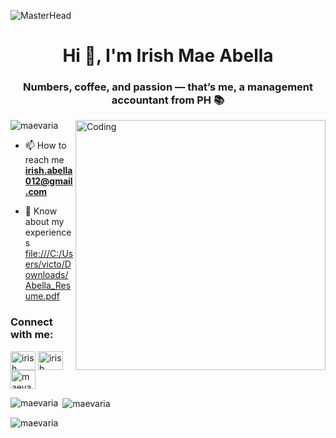 ![MasterHead](https://miro.medium.com/v2/resize:fit:4800/format:webp/0*3ojPdzBa8VxgsLP-.gif)
<h1 align="center">Hi 👋, I'm Irish Mae Abella</h1>
<h3 align="center">Numbers, coffee, and passion — that’s me, a management accountant from PH 📚</h3>
<img align="right" alt="Coding" width="400" src="https://i.graphicmama.com/uploads/2023/3/64147197e3e22-602a6550971b4-Elegant%20Businesswoman%20Animated%20GIFs%20Collection.gif">

<p align="left"> <img src="https://komarev.com/ghpvc/?username=maevaria&label=Profile%20views&color=0e75b6&style=flat" alt="maevaria" /> </p>

- 📫 How to reach me **irish.abella012@gmail.com**

- 📄 Know about my experiences [file:///C:/Users/victo/Downloads/Abella_Resume.pdf](file:///C:/Users/victo/Downloads/Abella_Resume.pdf)

<h3 align="left">Connect with me:</h3>
<p align="left">
<a href="https://linkedin.com/in/irish abella" target="blank"><img align="center" src="https://raw.githubusercontent.com/rahuldkjain/github-profile-readme-generator/master/src/images/icons/Social/linked-in-alt.svg" alt="irish abella" height="30" width="40" /></a>
<a href="https://fb.com/irish abella" target="blank"><img align="center" src="https://raw.githubusercontent.com/rahuldkjain/github-profile-readme-generator/master/src/images/icons/Social/facebook.svg" alt="irish abella" height="30" width="40" /></a>
<a href="https://instagram.com/maevariaa" target="blank"><img align="center" src="https://raw.githubusercontent.com/rahuldkjain/github-profile-readme-generator/master/src/images/icons/Social/instagram.svg" alt="maevariaa" height="30" width="40" /></a>
</p>

<p><img align="left" src="https://github-readme-stats.vercel.app/api/top-langs?username=maevaria&show_icons=true&locale=en&layout=compact" alt="maevaria" /></p>

<p>&nbsp;<img align="center" src="https://github-readme-stats.vercel.app/api?username=maevaria&show_icons=true&locale=en" alt="maevaria" /></p>

<p><img align="center" src="https://github-readme-streak-stats.herokuapp.com/?user=maevaria&" alt="maevaria" /></p>


<!--
**maevaria/maevaria** is a ✨ _special_ ✨ repository because its `README.md` (this file) appears on your GitHub profile.

Here are some ideas to get you started:

- 🔭 I’m currently working on ...
- 🌱 I’m currently learning ...
- 👯 I’m looking to collaborate on ...
- 🤔 I’m looking for help with ...
- 💬 Ask me about ...
- 📫 How to reach me: ...
- 😄 Pronouns: ...
- ⚡ Fun fact: ...
-->
